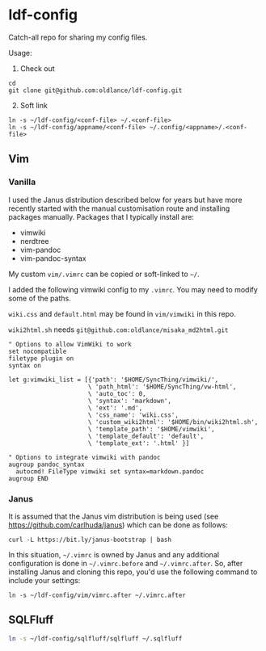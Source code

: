 # ldf-config

Catch-all repo for sharing my config files.

Usage:
  
1. Check out

```
cd
git clone git@github.com:oldlance/ldf-config.git
```

2. Soft link

```
ln -s ~/ldf-config/<conf-file> ~/.<conf-file>
ln -s ~/ldf-config/appname/<conf-file> ~/.config/<appname>/.<conf-file>
```

## Vim

### Vanilla

I used the Janus distribution described below for years but have more recently started with the manual customisation route and installing packages manually. Packages that I typically install are:

- vimwiki
- nerdtree
- vim-pandoc
- vim-pandoc-syntax

My custom `vim/.vimrc` can be copied or soft-linked to `~/`.

I added the following vimwiki config to my `.vimrc`.  You may need to modify some of the paths.

`wiki.css` and `default.html` may be found in `vim/vimwiki` in this repo.

`wiki2html.sh` needs `git@github.com:oldlance/misaka_md2html.git`

```
" Options to allow VimWiki to work
set nocompatible
filetype plugin on
syntax on

let g:vimwiki_list = [{'path': '$HOME/SyncThing/vimwiki/',
                      \ 'path_html': '$HOME/SyncThing/vw-html',
                      \ 'auto_toc': 0,
                      \ 'syntax': 'markdown',
                      \ 'ext': '.md',
                      \ 'css_name': 'wiki.css',
                      \ 'custom_wiki2html': '$HOME/bin/wiki2html.sh',
                      \ 'template_path': '$HOME/vimwiki',
                      \ 'template_default': 'default',
                      \ 'template_ext': '.html' }]

" Options to integrate vimwiki with pandoc
augroup pandoc_syntax
  autocmd! FileType vimwiki set syntax=markdown.pandoc
augroup END
```


### Janus

It is assumed that the Janus vim distribution is being used (see https://github.com/carlhuda/janus) which can be done as follows:

```
curl -L https://bit.ly/janus-bootstrap | bash
```

In this situation, `~/.vimrc` is owned by Janus and any additional configuration is done in `~/.vimrc.before` and `~/.vimrc.after`.  So, after installing Janus and cloning this repo, you'd use the following command to include your settings:

```
ln -s ~/ldf-config/vim/vimrc.after ~/.vimrc.after
```

## SQLFluff

```bash
ln -s ~/ldf-config/sqlfluff/sqlfluff ~/.sqlfluff
```

